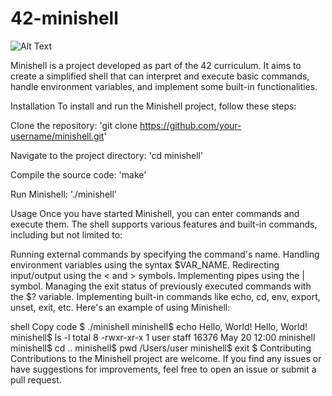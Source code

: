 # 42-minishell

![Alt Text]([[https://media.mwstatic.com/product-images/src/Primary/162/162922_070212.jpg](https://1.bp.blogspot.com/-X7FHktZiec0/WL5vD4G5KdI/AAAAAAAANaU/FkRPjO3knmMqq4hvcNq0uJ7VGTHzPpuSQCLcB/s1600/DSC_0796_WEB_2.jpg)](https://cdn.outdoorhub.com/wp-content/uploads/sites/2/2015/12/outdoorhub--2015-12-02_00-01-38.jpg))

Minishell is a project developed as part of the 42 curriculum. It aims to create a simplified shell that can interpret and execute basic commands, handle environment variables, and implement some built-in functionalities.

Installation
To install and run the Minishell project, follow these steps:

Clone the repository:
'git clone https://github.com/your-username/minishell.git'

Navigate to the project directory:
'cd minishell'

Compile the source code:
'make'

Run Minishell:
'./minishell'

Usage
Once you have started Minishell, you can enter commands and execute them. The shell supports various features and built-in commands, including but not limited to:

Running external commands by specifying the command's name.
Handling environment variables using the syntax $VAR_NAME.
Redirecting input/output using the < and > symbols.
Implementing pipes using the | symbol.
Managing the exit status of previously executed commands with the $? variable.
Implementing built-in commands like echo, cd, env, export, unset, exit, etc.
Here's an example of using Minishell:

shell
Copy code
$ ./minishell
minishell$ echo Hello, World!
Hello, World!
minishell$ ls -l
total 8
-rwxr-xr-x  1 user  staff  16376 May 20 12:00 minishell
minishell$ cd ..
minishell$ pwd
/Users/user
minishell$ exit
$
Contributing
Contributions to the Minishell project are welcome. If you find any issues or have suggestions for improvements, feel free to open an issue or submit a pull request.
